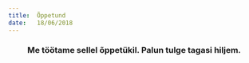 ```yaml
---
title:  Õppetund
date:   18/06/2018
---
```


### <center>Me töötame sellel õppetükil. Palun tulge tagasi hiljem.</center>